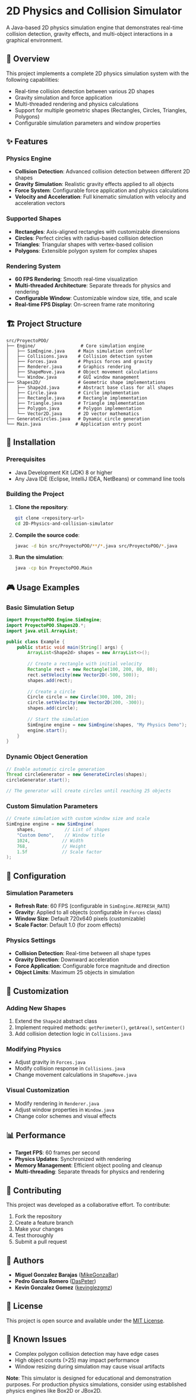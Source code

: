 # 2D Physics and Collision Simulator

A Java-based 2D physics simulation engine that demonstrates real-time collision detection, gravity effects, and multi-object interactions in a graphical environment.

## 🎯 Overview

This project implements a complete 2D physics simulation system with the following capabilities:
- Real-time collision detection between various 2D shapes
- Gravity simulation and force application
- Multi-threaded rendering and physics calculations
- Support for multiple geometric shapes (Rectangles, Circles, Triangles, Polygons)
- Configurable simulation parameters and window properties

## ✨ Features

### Physics Engine
- **Collision Detection**: Advanced collision detection between different 2D shapes
- **Gravity Simulation**: Realistic gravity effects applied to all objects
- **Force System**: Configurable force application and physics calculations
- **Velocity and Acceleration**: Full kinematic simulation with velocity and acceleration vectors

### Supported Shapes
- **Rectangles**: Axis-aligned rectangles with customizable dimensions
- **Circles**: Perfect circles with radius-based collision detection
- **Triangles**: Triangular shapes with vertex-based collision
- **Polygons**: Extensible polygon system for complex shapes

### Rendering System
- **60 FPS Rendering**: Smooth real-time visualization
- **Multi-threaded Architecture**: Separate threads for physics and rendering
- **Configurable Window**: Customizable window size, title, and scale
- **Real-time FPS Display**: On-screen frame rate monitoring

## 🏗️ Project Structure

```
src/ProyectoPOO/
├── Engine/                 # Core simulation engine
│   ├── SimEngine.java     # Main simulation controller
│   ├── Collisions.java    # Collision detection system
│   ├── Forces.java        # Physics forces and gravity
│   ├── Renderer.java      # Graphics rendering
│   ├── ShapeMove.java     # Object movement calculations
│   └── Window.java        # GUI window management
├── Shapes2D/              # Geometric shape implementations
│   ├── Shape2d.java       # Abstract base class for all shapes
│   ├── Circle.java        # Circle implementation
│   ├── Rectangle.java     # Rectangle implementation
│   ├── Triangle.java      # Triangle implementation
│   ├── Polygon.java       # Polygon implementation
│   └── Vector2D.java      # 2D vector mathematics
├── GenerateCircles.java   # Dynamic circle generation
└── Main.java             # Application entry point
```

## 🚀 Installation

### Prerequisites
- Java Development Kit (JDK) 8 or higher
- Any Java IDE (Eclipse, IntelliJ IDEA, NetBeans) or command line tools

### Building the Project

1. **Clone the repository**:
   ```bash
   git clone <repository-url>
   cd 2D-Physics-and-collision-simulator
   ```

2. **Compile the source code**:
   ```bash
   javac -d bin src/ProyectoPOO/**/*.java src/ProyectoPOO/*.java
   ```

3. **Run the simulation**:
   ```bash
   java -cp bin ProyectoPOO.Main
   ```

## 🎮 Usage Examples

### Basic Simulation Setup

```java
import ProyectoPOO.Engine.SimEngine;
import ProyectoPOO.Shapes2D.*;
import java.util.ArrayList;

public class Example {
    public static void main(String[] args) {
        ArrayList<Shape2d> shapes = new ArrayList<>();
        
        // Create a rectangle with initial velocity
        Rectangle rect = new Rectangle(100, 200, 80, 80);
        rect.setVelocity(new Vector2D(-500, 500));
        shapes.add(rect);
        
        // Create a circle
        Circle circle = new Circle(300, 100, 20);
        circle.setVelocity(new Vector2D(200, -300));
        shapes.add(circle);
        
        // Start the simulation
        SimEngine engine = new SimEngine(shapes, "My Physics Demo");
        engine.start();
    }
}
```

### Dynamic Object Generation

```java
// Enable automatic circle generation
Thread circleGenerator = new GenerateCircles(shapes);
circleGenerator.start();

// The generator will create circles until reaching 25 objects
```

### Custom Simulation Parameters

```java
// Create simulation with custom window size and scale
SimEngine engine = new SimEngine(
    shapes,           // List of shapes
    "Custom Demo",    // Window title
    1024,            // Width
    768,             // Height
    1.5f             // Scale factor
);
```

## 🔧 Configuration

### Simulation Parameters
- **Refresh Rate**: 60 FPS (configurable in `SimEngine.REFRESH_RATE`)
- **Gravity**: Applied to all objects (configurable in `Forces` class)
- **Window Size**: Default 720x640 pixels (customizable)
- **Scale Factor**: Default 1.0 (for zoom effects)

### Physics Settings
- **Collision Detection**: Real-time between all shape types
- **Gravity Direction**: Downward acceleration
- **Force Application**: Configurable force magnitude and direction
- **Object Limits**: Maximum 25 objects in simulation

## 🎨 Customization

### Adding New Shapes
1. Extend the `Shape2d` abstract class
2. Implement required methods: `getPerimeter()`, `getArea()`, `setCenter()`
3. Add collision detection logic in `Collisions.java`

### Modifying Physics
- Adjust gravity in `Forces.java`
- Modify collision response in `Collisions.java`
- Change movement calculations in `ShapeMove.java`

### Visual Customization
- Modify rendering in `Renderer.java`
- Adjust window properties in `Window.java`
- Change color schemes and visual effects

## 📊 Performance

- **Target FPS**: 60 frames per second
- **Physics Updates**: Synchronized with rendering
- **Memory Management**: Efficient object pooling and cleanup
- **Multi-threading**: Separate threads for physics and rendering

## 🤝 Contributing

This project was developed as a collaborative effort. To contribute:

1. Fork the repository
2. Create a feature branch
3. Make your changes
4. Test thoroughly
5. Submit a pull request

## 👥 Authors

- **Miguel Gonzalez Barajas** ([MikeGonzaBar](https://github.com/MikeGonzaBar))
- **Pedro Garcia Romero** ([DasPeter](https://github.com/DasPeter))
- **Kevin Gonzalez Gomez** ([kevinglezgmz](https://github.com/kevinglezgmz))

## 📄 License

This project is open source and available under the [MIT License](LICENSE).

## 🐛 Known Issues

- Complex polygon collision detection may have edge cases
- High object counts (>25) may impact performance
- Window resizing during simulation may cause visual artifacts

**Note**: This simulator is designed for educational and demonstration purposes. For production physics simulations, consider using established physics engines like Box2D or JBox2D. 